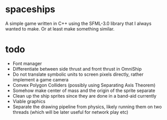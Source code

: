 # spaceships
A simple game written in C++ using the SFML-3.0 library that I always wanted to make. Or at least make something similar.
# todo
- Font manager
- Differentiate between side thrust and front thrust in OmniShip
- Do not translate symbolic units to screen pixels directly, rather implement a game camera
- Convex Polygon Colliders (possibly using Separating Axis Theorem)
- Somehow make center of mass and the origin of the sprite separate
- Clean up the ship sprites since they are done in a band-aid currently
- Viable graphics
- Separate the drawing pipeline from physics, likely running them on two threads (which will be later useful for network play etc)
